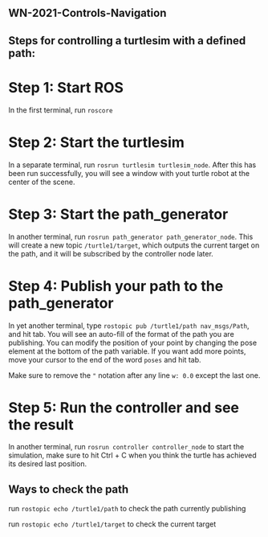## WN-2021-Controls-Navigation

## Steps for controlling a turtlesim with a defined path:

# Step 1: Start ROS
In the first terminal, run `roscore`

# Step 2: Start the turtlesim
In a separate terminal, run `rosrun turtlesim turtlesim_node`. After this has been run successfully, you will see a window with yout turtle robot at the center of the scene.

# Step 3: Start the path_generator
In another terminal, run `rosrun path_generator path_generator_node`. This will create a new topic `/turtle1/target`, which outputs the current target on the path, and it will be subscribed by the controller node later.

# Step 4: Publish your path to the path_generator
In yet another terminal, type `rostopic pub /turtle1/path nav_msgs/Path`, and hit tab. You will see an auto-fill of the format of the path you are publishing. You can modify the position of your point by changing the pose element at the bottom of the path variable. If you want add more points, move your cursor to the end of the word `poses` and hit tab. 

Make sure to remove the `"` notation after any line `w: 0.0` except the last one.

# Step 5: Run the controller and see the result
In another terminal, run `rosrun controller controller_node` to start the simulation, make sure to hit Ctrl + C when you think the turtle has achieved its desired last position. 

## Ways to check the path

run `rostopic echo /turtle1/path` to check the path currently publishing

run `rostopic echo /turtle1/target` to check the current target
